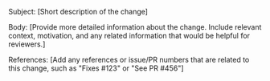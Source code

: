 Subject:
[Short description of the change]

Body:
[Provide more detailed information about the change.
Include relevant context, motivation, and any related
information that would be helpful for reviewers.]

References:
[Add any references or issue/PR numbers that are related to this change,
such as "Fixes #123" or "See PR #456"]
